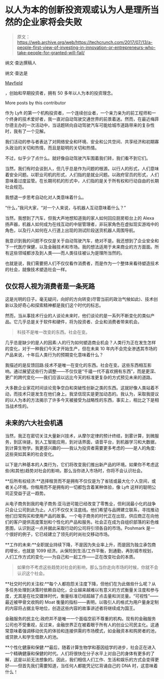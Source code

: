 # 以人为本的创新投资观或认为人是理所当然的企业家将会失败 

> 原文：<https://web.archive.org/web/https://techcrunch.com/2017/07/13/a-people-first-view-of-investing-in-innovation-or-entrepreneurs-who-take-people-for-granted-will-fail/>

纳文·查达撰稿人

纳文·查达是

[Mayfield](https://web.archive.org/web/20221207143751/https://www.mayfield.com/)

，创始和早期投资者，拥有 50 多年以人为本的投资理念。

More posts by this contributor

作为 Lyft 的第一个机构投资者，一个连续创业者，一个亲力亲为的前工程师和一个终身的技术爱好者，我一直对自动驾驶交通世界的前景着迷。然而，在最近梅菲尔德主办的一次活动中，当话题转向自动驾驶汽车可能给城市道路带来的复杂性时，我有了一个见解。

我们活动的参与者表达了对网络安全和环境、安全和公共空间、共享经济和初期寡头政治的关切和热情，而且是聪明的关切和热情。

不过，似乎少了点什么。就好像自动驾驶汽车围着我们转，我们看不到它们。

当然，我们有时会谈到人，但几乎总是作为问题的根源。以行人的形式，人们意味着安全问题。以职业司机的形式，人们指的是就业问题。以政府官员的形式，人们意味着过度监管。在长期司机的形式中，人们指的是关于所有权和行动自由的长期社会规范。

我想退一步思考自动化对人类意味着什么。

“什么，”我问大家，“对一个人来说，与机器人互动意味着什么？”

当然，我想到了汽车，但我大声地想知道我的家人如何回应厨房柜台上的 Alexa 扬声器，机器人如何成为在线互动的中层管理者，非玩家角色在虚拟现实游戏中的角色，以及行人如何在人行道上出现的测试阶段送货机器人周围导航。

我意识到我的问题不仅仅是关于自动驾驶汽车，绝对不是。我还想到了企业安全和下一代医疗保健，以及金融技术和市场。我的想法适用于未来商业的方方面面。所有这些领域都涉及到人类——而人类往往被认为是理所当然的。

也就是说，我们需要把人们不仅仅看作消费者，而是作为一个整体来看待塑造技术的社会，就像技术塑造社会一样。

## 仅仅将人视为消费者是一条死路

这是光明的日子。毫无疑问，向好的方向转变(尽管当前的政治气候如此)、技术创新以及好奇心和探索精神都是我们这个时代的标志。

然而，当从事技术行业的人谈论未来时，他们谈论的是一系列不断变化的类似产品。它几乎总是关于软件和硬件，将为投资者、企业和消费者带来机会。

> 科技不是唯一改变的东西。社会在变。

几乎总是缺少的是人的因素:人的行为如何塑造商业机会？人类行为正在发生怎样的变化，对于一种我们今天才开始生产，但在未来 10 年内不会完全渗透其市场的产品来说，十年后人类行为的预期变化意味着什么？

我描述的是反馈回路:技术不是唯一在变化的东西。社会在变。这些东西相互影响。通过展望这些行为调整——不仅仅是“千禧一代不喜欢拥有东西”，而是更深、更广的跨代变化——我们应该以远比今天的标准更复杂的方式预见未来的道路。

大多数企业家花时间谈论竞争空白和突破性创新之类的东西。这就好像人类站着不动，而技术只是发生在他们身上。我坚信现实是更加动态的。我认为，采取我提议的以人为本的方法揭示了许多今天被接受为战略性的东西，事实上，相比之下是相当战术性的。

## 未来的六大社会机遇

当然，我正在密切关注大量新兴技术，从摩尔定律的预计终结，到雾计算，到微服务，到区块链，到人工智能应用，到对话界面，语音平台，到机器学习和大数据，到计算生物学。我更感兴趣的——我认为投资者需要更多考虑的——是人的角度:这些突如其来的社会变化。

以下是六种基本的人类行为，它们将改变我们推出新产品的环境。如果你不考虑这些(和其他)趋势对社会的影响，那么当你进入市场时，你将不会认识社会。

**后所有权经济:**选择租赁而不是拥有不仅仅是为了省钱或最大化个人空间，或者关心环境。你租用而不是拥有的一切都包含着某种体验，像 Lyft 这样的聪明公司正受益于这一趋势。

从电子商务到我的电子商务:亚马逊可能已经改变了零售业，但利润最小化的战争只会让公司到此为止。人们不仅仅关注底线。他们希望与品牌建立联系，寻找推动他们日常购买和使用产品的故事。一个电子商务的时代正在出现，供应商正在向他们的客户提供高度策划和个性化的产品和服务。社会正在成为自组织部落的彩色维恩图，认识到这一点并据此采取行动的公司将引领各自的市场。Poshmark 是一个很好的例子，它已经建立了领先的时尚社交移动市场。

**工作的未来:**全职就业持续下降，不是因为失业率上升，而是因为独立承包商的增长，也就是 1099 经济。从保险到生活/工作平衡，到通勤，再到城市规划，人们工作方式的变化——为自己和一起工作——正在改变社会的本质。

> 如果你不考虑这些趋势对社会的影响，那么当你走向市场的时候，你就不会认识这个社会。

**社交时代的关注权:**每个人都抱怨关注度下降，但他们在为此做些什么呢？从多任务处理到决策时依赖自动化，企业越来越难以有意义的方式衡量关注度和参与度，尤其是在社交媒体时代，衡量标准已经超越了点击量和浏览量。“可视性”——最近被甲骨文收购的 Moat 衡量的指标——表明，以吸引人的格式为用户量身定制的内容将占据主导地位，创造这些内容的故事讲述者将继续成为国王。

金融服务的民主化:政府并不是唯一一个面临空前不尊重的机构。现有的金融服务公司也不受重视，反过来，金融世界正在被着眼于所有人的创业公司民主化。这通常意味着强调移动优先的体验和连接供需的市场模式，如金融资本和购房者的池，或贷款人和学生借款人的池。

**个性化健康和保健:**最后，随着计算生物学和基因组学的进步，社会正在进入一个精确健康和保健的时代。人们将很快在分子水平上对自己的身体有更多的了解，这是以前无法想象的。因此，我们相信人们工作、生活和娱乐的方式会变得更好——但首先我们需要知道，当任何人都能凭记忆背诵自己的 DNA 时，这意味着什么！